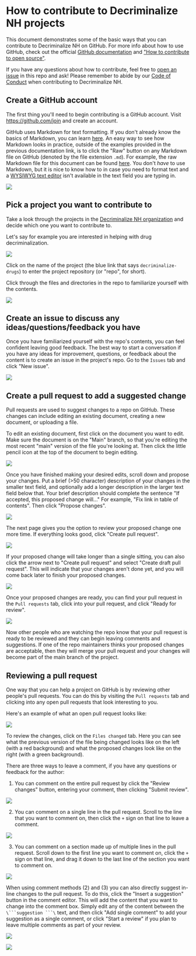 # How to contribute to Decriminalize NH projects

This document demonstrates some of the basic ways that you can contribute to Decriminalize NH on GitHub. For more info about how to use GitHub, check out the official [GitHub documentation](https://docs.github.com/en/free-pro-team@latest/github) and ["How to contribute to open source"](https://opensource.guide/how-to-contribute/).

If you have any questions about how to contribute, feel free to [open an issue](https://github.com/decriminalize-nh/contributing/issues/new) in this repo and ask! Please remember to abide by our [Code of Conduct](COC.md) when contributing to Decriminalize NH.

## Create a GitHub account
The first thing you'll need to begin contributing is a GitHub account. Visit https://github.com/join and create an account.

GitHub uses Markdown for text formatting. If you don't already know the basics of Markdown, you can learn [here](https://docs.github.com/en/free-pro-team@latest/github/writing-on-github/basic-writing-and-formatting-syntax). An easy way to see how Markdown looks in practice, outside of the examples provided in the previous documentation link, is to click the "Raw" button on any Markdown file on GitHub (denoted by the file extension `.md`). For example, the raw Markdown file for this document can be found [here](https://github.com/decriminalize-nh/contributing/raw/main/README.md). You don't _have_ to use Markdown, but it is nice to know how to in case you need to format text and a [WYSIWYG text editor](https://en.wikipedia.org/wiki/WYSIWYG) isn't available in the text field you are typing in.

<kbd><img src="images/wysiwyg.png" /></img></kbd>

## Pick a project you want to contribute to
Take a look through the projects in the [Decriminalize NH organization](https://github.com/decriminalize-nh) and decide which one you want to contribute to. 

Let's say for example you are interested in helping with drug decriminalization.

<kbd><img src="images/decrim-org.png" /></img></kbd>

Click on the name of the project (the blue link that says `decriminalize-drugs`) to enter the project repository (or "repo", for short). 

Click through the files and directories in the repo to familiarize yourself with the contents.

<kbd><img src="images/repo.png" /></img></kbd>

## Create an issue to discuss any ideas/questions/feedback you have
Once you have familiarized yourself with the repo's contents, you can feel confident leaving good feedback. The best way to start a conversation if you have any ideas for improvement, questions, or feedback about the content is to create an issue in the project's repo. Go to the `Issues` tab and click "New issue".

<kbd><img src="images/issues.png" /></img></kbd>

## Create a pull request to add a suggested change
Pull requests are used to suggest changes to a repo on GitHub. These changes can include editing an existing document, creating a new document, or uploading a file.

To edit an existing document, first click on the document you want to edit. Make sure the document is on the "Main" branch, so that you're editing the most recent "main" version of the file you're looking at. Then click the little pencil icon at the top of the document to begin editing.

<kbd><img src="images/edit.png" /></img></kbd>

Once you have finished making your desired edits, scroll down and propose your changes. Put a brief (>50 character) description of your changes in the smaller text field, and optionally add a longer description in the larger text field below that. Your brief description should complete the sentence "If accepted, this proposed change will..." For example, "Fix link in table of contents". Then click "Propose changes".

<kbd><img src="images/pr1.png" /></img></kbd>

The next page gives you the option to review your proposed change one more time. If everything looks good, click "Create pull request". 

<kbd><img src="images/pr2.png" /></img></kbd>

If your proposed change will take longer than a single sitting, you can also click the arrow next to "Create pull request" and select "Create draft pull request". This will indicate that your changes aren't done yet, and you will come back later to finish your proposed changes. 

<kbd><img src="images/draft-pr.png" /></img></kbd>

Once your proposed changes are ready, you can find your pull request in the `Pull requests` tab, click into your pull request, and click "Ready for review".

<kbd><img src="images/ready.png" /></img></kbd>

Now other people who are watching the repo know that your pull request is ready to be reviewed and they can begin leaving comments and suggestions. If one of the repo maintainers thinks your proposed changes are acceptable, then they will merge your pull request and your changes will become part of the main branch of the project.

## Reviewing a pull request
One way that you can help a project on GitHub is by reviewing other people's pull requests. You can do this by visiting the `Pull requests` tab and clicking into any open pull requests that look interesting to you.

Here's an example of what an open pull request looks like:

<kbd><img src="images/open-pr.png" /></img></kbd>

To review the changes, click on the `Files changed` tab. Here you can see what the previous version of the file being changed looks like on the left (with a red background) and what the proposed changes look like on the right (with a green background).

There are three ways to leave a comment, if you have any questions or feedback for the author:

1. You can comment on the entire pull request by click the "Review changes" button, entering your comment, then clicking "Submit review".

<kbd><img src="images/pr-comment.png" /></img></kbd>

2. You can comment on a single line in the pull request. Scroll to the line that you want to comment on, then click the `+` sign on that line to leave a comment.

<kbd><img src="images/pr-comment-1.png" /></img></kbd>

3. You can comment on a section made up of multiple lines in the pull request. Scroll down to the first line you want to comment on, click the `+` sign on that line, and drag it down to the last line of the section you want to comment on. 

<kbd><img src="images/pr-comment-2.png" /></img></kbd>

When using comment methods (2) and (3) you can also directly suggest in-line changes to the pull request. To do this, click the "Insert a suggestion" button in the comment editor. This will add the content that you want to change into the comment box. Simply edit any of the content between the `\```suggestion ```\` text, and then click "Add single comment" to add your suggestion as a single comment, or click "Start a review" if you plan to leave multiple comments as part of your review.

<kbd><img src="images/insert.png" /></img></kbd>

<kbd><img src="images/suggestion.png" /></img></kbd>
